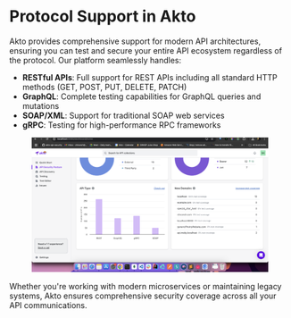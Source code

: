 # Protocol Support in Akto

Akto provides comprehensive support for modern API architectures, ensuring you can test and secure your entire API ecosystem regardless of the protocol. Our platform seamlessly handles:

* **RESTful APIs**: Full support for REST APIs including all standard HTTP methods (GET, POST, PUT, DELETE, PATCH)
* **GraphQL**: Complete testing capabilities for GraphQL queries and mutations
* **SOAP/XML**: Support for traditional SOAP web services
* **gRPC**: Testing for high-performance RPC frameworks

<figure><img src="../../.gitbook/assets/image (2) (1) (1) (1) (1) (1) (1) (1) (1) (1) (1) (1) (1) (1) (1) (1) (1) (1) (1) (1) (1).png" alt=""><figcaption></figcaption></figure>

Whether you're working with modern microservices or maintaining legacy systems, Akto ensures comprehensive security coverage across all your API communications.
